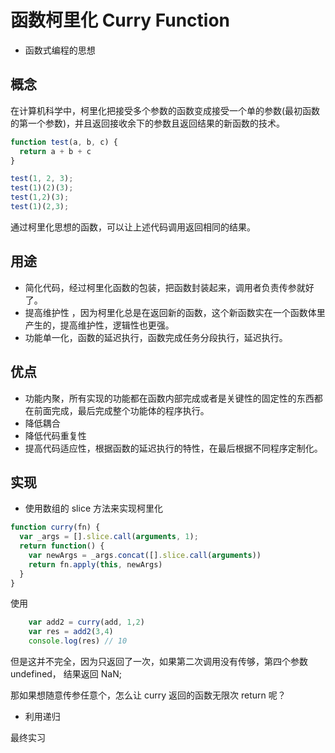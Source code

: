 # 函数柯里化 Curry Function
- 函数式编程的思想
## 概念
在计算机科学中，柯里化把接受多个参数的函数变成接受一个单的参数(最初函数的第一个参数)，并且返回接收余下的参数且返回结果的新函数的技术。

```js
function test(a, b, c) {
  return a + b + c
}

test(1, 2, 3);
test(1)(2)(3);
test(1,2)(3);
test(1)(2,3);
```
通过柯里化思想的函数，可以让上述代码调用返回相同的结果。

## 用途
- 简化代码，经过柯里化函数的包装，把函数封装起来，调用者负责传参就好了。
- 提高维护性 ，因为柯里化总是在返回新的函数，这个新函数实在一个函数体里产生的，提高维护性，逻辑性也更强。
- 功能单一化，函数的延迟执行，函数完成任务分段执行，延迟执行。

## 优点
- 功能内聚，所有实现的功能都在函数内部完成或者是关键性的固定性的东西都在前面完成，最后完成整个功能体的程序执行。
- 降低耦合
- 降低代码重复性
- 提高代码适应性，根据函数的延迟执行的特性，在最后根据不同程序定制化。

## 实现
- 使用数组的 slice 方法来实现柯里化
```js
function curry(fn) {
  var _args = [].slice.call(arguments, 1);
  return function() {
    var newArgs = _args.concat([].slice.call(arguments))
    return fn.apply(this, newArgs)
  }
}

```
使用
```js
    var add2 = curry(add, 1,2)
    var res = add2(3,4)
    console.log(res) // 10
```
但是这并不完全，因为只返回了一次，如果第二次调用没有传够，第四个参数 undefined， 结果返回 NaN;

那如果想随意传参任意个，怎么让 curry 返回的函数无限次 return 呢？

- 利用递归

最终实习
```js

```